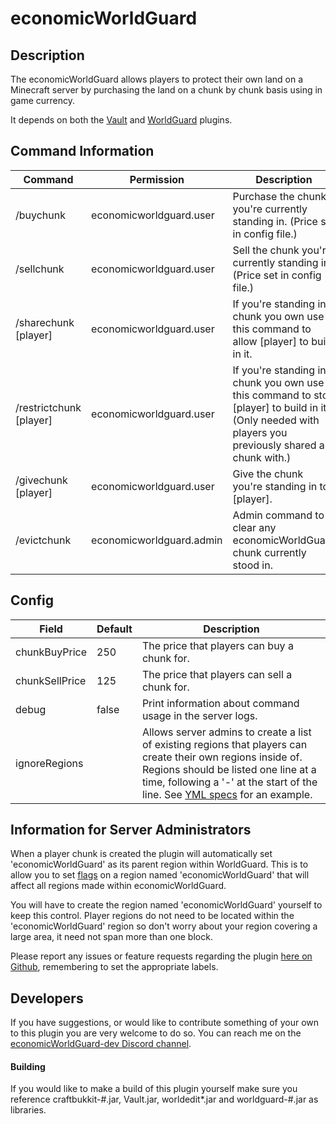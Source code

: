 # economicWorldGuard
## Description
The economicWorldGuard allows players to protect their own land on a Minecraft server by purchasing the land on a chunk by chunk basis using in game currency.

It depends on both the [Vault](https://github.com/MilkBowl/Vault/) and [WorldGuard](https://github.com/sk89q/worldguard) plugins.

## Command Information
Command | Permission | Description
--------|------------|------------
/buychunk | economicworldguard.user | Purchase the chunk you're currently standing in. (Price set in config file.)
/sellchunk | economicworldguard.user | Sell the chunk you're currently standing in. (Price set in config file.)
/sharechunk [player] | economicworldguard.user | If you're standing in a chunk you own use this command to allow [player] to build in it.
/restrictchunk [player] | economicworldguard.user | If you're standing in a chunk you own use this command to stop [player] to build in it. (Only needed with players you previously shared a chunk with.)
/givechunk [player] | economicworldguard.user | Give the chunk you're standing in to [player].
/evictchunk | economicworldguard.admin | Admin command to clear any economicWorldGuard chunk currently stood in.

## Config
Field | Default | Description
--------|------------|------------
chunkBuyPrice | 250 | The price that players can buy a chunk for.
chunkSellPrice | 125 | The price that players can sell a chunk for.
debug | false | Print information about command usage in the server logs.
ignoreRegions | | Allows server admins to create a list of existing regions that players can create their own regions inside of. Regions should be listed one line at a time, following a '-' at the start of the line. See [YML specs](http://www.yaml.org/spec/1.2/spec.html#id2802432) for an example.

## Information for Server Administrators
When a player chunk is created the plugin will automatically set 'economicWorldGuard' as its parent region within WorldGuard. This is to allow you to set [flags](https://worldguard.enginehub.org/en/latest/regions/flags/) on a region named 'economicWorldGuard' that will affect all regions made within economicWorldGuard.

You will have to create the region named 'economicWorldGuard' yourself to keep this control. Player regions do not need to be located within the 'economicWorldGuard' region so don't worry about your region covering a large area, it need not span more than one block.

Please report any issues or feature requests regarding the plugin [here on Github](/issues), remembering to set the appropriate labels.

## Developers
If you have suggestions, or would like to contribute something of your own to this plugin you are very welcome to do so. You can reach me on the [economicWorldGuard-dev Discord channel](https://discord.gg/e2de8Sn).

#### Building
If you would like to make a build of this plugin yourself make sure you reference craftbukkit-#.jar, Vault.jar, worldedit*.jar and worldguard-#.jar as libraries.
